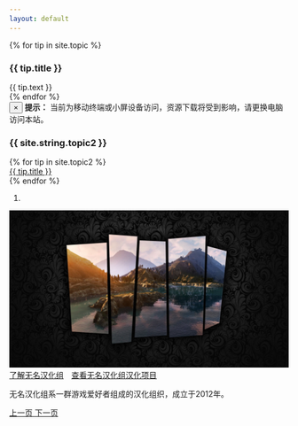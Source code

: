 ```yaml
---
layout: default
---
```

{% for tip in site.topic %}
<div class="panel panel-primary visible-xs-block">
      <div class="panel-heading">
        <h3 class="panel-title smallfont">{{ tip.title }}</h3>
      </div>
      <div class="panel-body smallfont">
        {{ tip.text }}
      </div>
    </div>
{% endfor %}

<div class="alert alert-warning smallfont  visible-xs-block">
  <button type="button" class="close" data-dismiss="alert" aria-label="Close"><span aria-hidden="true">&times;</span></button>
<strong>提示：</strong>
当前为移动终端或小屏设备访问，资源下载将受到影响，请更换电脑访问本站。
</div>

<div class="panel panel-success visible-xs-block">
      <div class="panel-heading">
        <h3 class="panel-title smallfont">{{ site.string.topic2 }}</h3>
      </div>
      <div class="panel-body">
      {% for tip in site.topic2 %}
      <div class="alert alert-success smallfont">
        <a href="{{ tip.text }}">{{ tip.title }}</a><br>
        </div>
        {% endfor %}
      </div>
    </div>
    
<div id="carousel-example-generic" class="carousel slide hidden-xs" data-ride="carousel">
  <!-- Indicators -->
  <ol class="carousel-indicators">
    <li data-target="#carousel-example-generic" data-slide-to="0" class="active"></li>
  </ol>

  <!-- Wrapper for slides -->
  <div class="carousel-inner" role="listbox">
    <div class="item active">
      <img src="/img/wm.jpg" alt="INDEX">
      <div class="carousel-caption">
        <a class="btn btn-info btn-sm" href="/About">了解无名汉化组</a>　<a class="btn btn-info btn-sm" href="/Projects">查看无名汉化组汉化项目</a>
        <p class="smallfont" >无名汉化组系一群游戏爱好者组成的汉化组织，成立于2012年。</p>
      </div>
    </div>
  </div>

  <!-- Controls -->
  <a class="left carousel-control" href="#carousel-example-generic" role="button" data-slide="prev">
    <span class="glyphicon glyphicon-chevron-left" aria-hidden="true"></span>
    <span class="sr-only">上一页</span>
  </a>
  <a class="right carousel-control" href="#carousel-example-generic" role="button" data-slide="next">
    <span class="glyphicon glyphicon-chevron-right" aria-hidden="true"></span>
    <span class="sr-only">下一页</span>
  </a>
</div>
<br>
